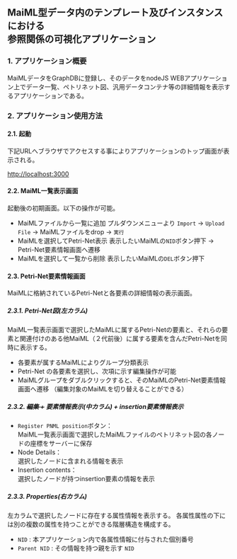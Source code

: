 ## MaiML型データ内のテンプレート及びインスタンスにおける<br>参照関係の可視化アプリケーション<!-- omit in toc -->

### 1. アプリケーション概要
MaiMLデータをGraphDBに登録し、そのデータをnodeJS WEBアプリケーション上でデータ一覧、ペトリネット図、汎用データコンテナ等の詳細情報を表示するアプリケーションである。

### 2. アプリケーション使用方法

#### 2.1. 起動
下記URLへブラウザでアクセスする事によりアプリケーションのトップ画面が表示される。

[http://localhost:3000](http://localhost:3000)

#### 2.2. MaiML一覧表示画面

起動後の初期画面。以下の操作が可能。
* MaiMLファイルから一覧に追加
プルダウンメニューより `Import` &rarr; `Upload File` &rarr; MaiMLファイルをdrop &rarr; `実行`
* MaiMLを選択してPetri-Net表示
表示したいMaiMLの`NID`ボタン押下 &rarr; Petri-Net要素情報画面へ遷移
* MaiMLを選択して一覧から削除
表示したいMaiMLの`DEL`ボタン押下

#### 2.3. Petri-Net要素情報画面

MaiMLに格納されているPetri-Netと各要素の詳細情報の表示画面。

##### 2.3.1. Petri-Net図(左カラム)
MaiML一覧表示画面で選択したMaiMLに属するPetri-Netの要素と、それらの要素と関連付けのある他MaiML（２代前後）に属する要素を含んだPetri-Netを同時に表示する。

* 各要素が属するMaiMLによりグループ分類表示
* Petri-Net の各要素を選択し、次項に示す編集操作が可能
* MaiMLグループをダブルクリックすると、そのMaiMLのPetri-Net要素情報画面へ遷移
（編集対象のMaiMLを切り替えることができる）

##### 2.3.2. ~~編集 +~~ 要素情報表示(中カラム) + insertion要素情報表示
* `Register PNML position`ボタン：</br>
    MaiML一覧表示画面で選択したMaiMLファイルのペトリネット図の各ノードの座標をサーバーに保存
* Node Details：</br>
選択したノードに含まれる情報を表示
* Insertion contents：</br>
選択したノードが持つinsertion要素の情報を表示
  
##### 2.3.3. Properties(右カラム)

左カラムで選択したノードに存在する属性情報を表示する。
各属性属性の下には別の複数の属性を持つことができる階層構造を構成する。

* `NID` : 本アプリケーション内で各属性情報に付与された個別番号
* `Parent NID` : その情報を持つ親を示す `NID`



